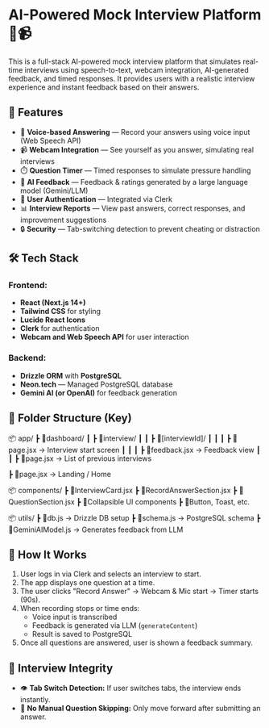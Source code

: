 # AI-Powered Mock Interview Platform 🎤📹

This is a full-stack AI-powered mock interview platform that simulates real-time interviews using speech-to-text, webcam integration, AI-generated feedback, and timed responses. It provides users with a realistic interview experience and instant feedback based on their answers.

## 🚀 Features

- 🎤 **Voice-based Answering** — Record your answers using voice input (Web Speech API)
- 📹 **Webcam Integration** — See yourself as you answer, simulating real interviews
- ⏱️ **Question Timer** — Timed responses to simulate pressure handling
- 🤖 **AI Feedback** — Feedback & ratings generated by a large language model (Gemini/LLM)
- 🔐 **User Authentication** — Integrated via Clerk
- 📊 **Interview Reports** — View past answers, correct responses, and improvement suggestions
- 🔒 **Security** — Tab-switching detection to prevent cheating or distraction

## 🛠️ Tech Stack

### Frontend:
- **React (Next.js 14+)**
- **Tailwind CSS** for styling
- **Lucide React Icons**
- **Clerk** for authentication
- **Webcam and Web Speech API** for user interaction

### Backend:
- **Drizzle ORM** with **PostgreSQL**
- **Neon.tech** — Managed PostgreSQL database
- **Gemini AI (or OpenAI)** for feedback generation

## 📁 Folder Structure (Key)
📦 app/
┣ 📂dashboard/
┃ ┣ 📂interview/
┃ ┃ ┣ 📂[interviewId]/
┃ ┃ ┃ ┣ 📜page.jsx → Interview start screen
┃ ┃ ┃ ┣ 📜feedback.jsx → Feedback view
┃ ┃ ┣ 📜page.jsx → List of previous interviews

┣ 📜page.jsx → Landing / Home

📦 components/
┣ 📜InterviewCard.jsx
┣ 📜RecordAnswerSection.jsx
┣ 📜QuestionSection.jsx
┣ 📜Collapsible UI components
┣ 📜Button, Toast, etc.

📦 utils/
┣ 📜db.js → Drizzle DB setup
┣ 📜schema.js → PostgreSQL schema
┣ 📜GeminiAIModel.js → Generates feedback from LLM

## 🧠 How It Works

1. User logs in via Clerk and selects an interview to start.
2. The app displays one question at a time.
3. The user clicks "Record Answer" → Webcam & Mic start → Timer starts (90s).
4. When recording stops or time ends:
   - Voice input is transcribed
   - Feedback is generated via LLM (`generateContent`)
   - Result is saved to PostgreSQL
5. Once all questions are answered, user is shown a feedback summary.

## 🔐 Interview Integrity

- 👁️ **Tab Switch Detection:** If user switches tabs, the interview ends instantly.
- 🚫 **No Manual Question Skipping:** Only move forward after submitting an answer.
